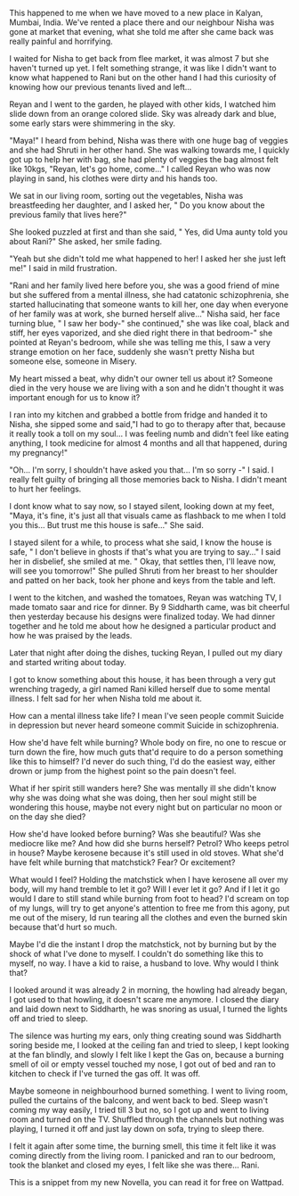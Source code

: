 This happened to me when we have moved to a new place in Kalyan, Mumbai, India. We've rented a place there and our neighbour Nisha was gone at market that evening, what she told me after she came back was really painful and horrifying.

I waited for Nisha to get back from flee market, it was almost 7 but she haven't turned up yet. I felt something strange, it was like I didn't want to know what happened to Rani but on the other hand I had this curiosity of knowing how our previous tenants lived and left...

Reyan and I went to the garden, he played with other kids, I watched him slide down from an orange colored slide. Sky was already dark and blue, some early stars were shimmering in the sky. 

"Maya!" I heard from behind, Nisha was there with one huge bag of veggies and she had Shruti in her other hand. She was walking towards me, I quickly got up to help her with bag, she had plenty of veggies the bag almost felt like 10kgs, "Reyan, let's go home, come..." I called Reyan who was now playing in sand, his clothes were dirty and his hands too. 

We sat in our living room, sorting out the vegetables, Nisha was breastfeeding her daughter, and I asked her, " Do you know about the previous family that lives here?" 

She looked puzzled at first and than she said, " Yes, did Uma aunty told you about Rani?" She asked, her smile fading. 

"Yeah but she didn't told me what happened to her! I asked her she just left me!" I said in mild frustration. 

"Rani and her family lived here before you, she was a good friend of mine but she suffered from a mental illness, she had catatonic schizophrenia, she started hallucinating that someone wants to kill her, one day when everyone of her family was at work, she burned herself alive..." Nisha said, her face turning blue, " I saw her body-" she continued," she was like coal, black and stiff, her eyes vaporized, and she died right there in that bedroom-" she pointed at Reyan's bedroom, while she was telling me this, I saw a very strange emotion on her face, suddenly she wasn't pretty Nisha but someone else, someone in Misery.

My heart missed a beat, why didn't our owner tell us about it? Someone died in the very house we are living with a son and he didn't thought it was important enough for us to know it?

I ran into my kitchen and grabbed a bottle from fridge and handed it to Nisha, she sipped some and said,"I had to go to  therapy after that, because it really took a toll on my soul... I was feeling numb and didn't feel like eating anything, I took medicine for almost 4 months and all that happened, during my pregnancy!" 

"Oh... I'm sorry, I shouldn't have asked you that... I'm so sorry -" I said. I really felt guilty of bringing all those memories back to Nisha. I didn't meant to hurt her feelings. 

I dont know what to say now, so I stayed silent, looking down at my feet, "Maya, it's fine, it's just all that visuals came as flashback to me when I told you this... But trust me this house is safe..." She said. 

I stayed silent for a while, to process what she said, I know the house is safe, " I don't believe in ghosts if that's what you are trying to say..." I said her in disbelief, she smiled at me. " Okay, that settles then, I'll leave now, will see you tomorrow!" She pulled Shruti from her breast to her shoulder and patted on her back, took her phone and keys from the table and left. 

I went to the kitchen, and washed the tomatoes, Reyan was watching TV, I made tomato saar and rice for dinner. By 9 Siddharth came, was bit cheerful then yesterday because his designs were finalized today. We had dinner together and he told me about how he designed a particular product and how he was praised by the leads. 

Later that night after doing the dishes, tucking Reyan, I pulled out my diary and started writing about today.

I got to know something about this house, it has been through a very gut wrenching tragedy, a girl named Rani killed herself due to some mental illness. I felt sad for her when Nisha told me about it. 

How can a mental illness take life? I mean I've seen people commit Suicide in depression but never heard someone commit Suicide in schizophrenia. 

How she'd have felt while burning? Whole body on fire, no one to rescue or turn down the fire, how much guts that'd require to do a person something like this to himself? I'd never do such thing, I'd do the easiest way, either drown or jump from the highest point so the pain doesn't feel.

What if her spirit still wanders here? She was mentally ill she didn't know why she was doing what she was doing, then her soul might still be wondering this house, maybe not every night but on particular no moon or on the day she died? 

How she'd have looked before burning? Was she beautiful? Was she mediocre like me? And how did she burns herself? Petrol? Who keeps petrol in house? Maybe kerosene because it's still used in old stoves. What she'd have felt while burning that matchstick? Fear? Or excitement?  

What would I feel? Holding the matchstick when I have kerosene all over my body, will my hand tremble to let it go? Will I ever let it go?  And if I let it go would I dare to still stand while burning from foot to head? I'd scream on top of my lungs, will try to get anyone's attention to free me from this agony, put me out of the misery, Id run tearing all the clothes and even the burned skin because that'd hurt so much. 

Maybe I'd die the instant I drop the matchstick, not by burning but by the shock of what I've done to myself. I couldn't do something like this to myself, no way. I have a kid to raise, a husband to love. Why would I think that?

I looked around it was already 2 in morning, the howling had already began, I got used to that howling, it doesn't scare me anymore. I closed the diary and laid down next to Siddharth, he was snoring as usual, I turned the lights off and tried to sleep. 

The silence was hurting my ears, only thing creating sound was Siddharth soring beside me, I looked at the ceiling fan and tried to sleep, I kept looking at the fan blindly, and slowly I felt like I kept the Gas on, because a burning smell of oil or empty vessel touched my nose, I got out of bed and ran to kitchen to check if I've turned the gas off. It was off. 

Maybe someone in neighbourhood burned something. I went to living room, pulled the curtains of the balcony, and went back to bed. Sleep wasn't coming my way easily, I tried till 3 but no, so I got up and went to living room and turned on the TV. Shuffled through the channels but nothing was playing, I turned it off and just lay down on sofa, trying to sleep there.  

I felt it again after some time, the burning smell, this time it felt like it was coming directly from the living room. I panicked and ran to our bedroom, took the blanket and closed my eyes, I felt like she was there... Rani.




This is a snippet from my new Novella, you can read it for free on Wattpad.